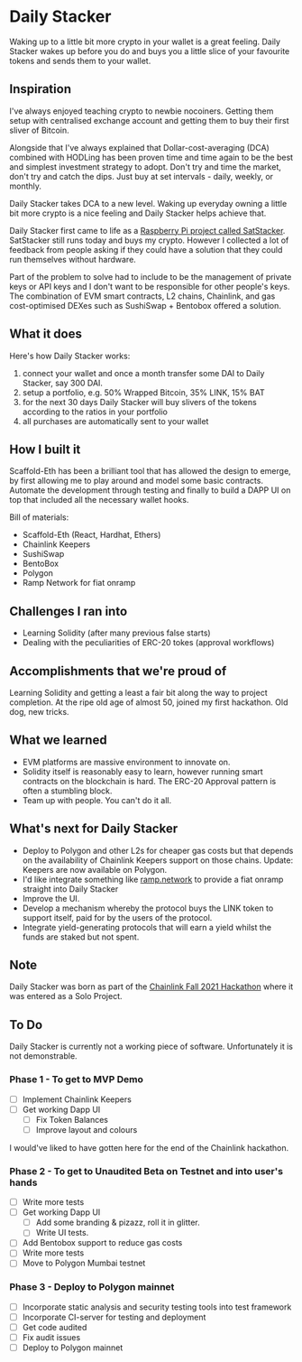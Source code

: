 # Daily Stacker

Waking up to a little bit more crypto in your wallet is a great feeling. Daily Stacker wakes up before you do and buys you a little slice of your favourite tokens and sends them to your wallet.

## Inspiration

I've always enjoyed teaching crypto to newbie nocoiners. Getting them setup with centralised exchange account and getting them to buy their first sliver of Bitcoin.

Alongside that I've always explained that Dollar-cost-averaging (DCA) combined with HODLing has been proven time and time again to be the best and simplest investment strategy to adopt. Don't try and time the market, don't try and catch the dips. Just buy at set intervals - daily, weekly, or monthly.

Daily Stacker takes DCA to a new level. Waking up everyday owning a little bit more crypto is a nice feeling and Daily Stacker helps achieve that. 

Daily Stacker first came to life as a [Raspberry Pi project called SatStacker](https://github.com/ijonas/satstacker). SatStacker still runs today and buys my crypto. However I collected a lot of feedback from people asking if they could have a solution that they could run themselves without hardware.

Part of the problem to solve had to include to be the management of private keys or API keys and I don't want to be responsible for other people's keys. The combination of EVM smart contracts, L2 chains, Chainlink, and gas cost-optimised DEXes such as SushiSwap + Bentobox offered a solution.

## What it does

Here's how Daily Stacker works:

1. connect your wallet and once a month transfer some DAI to Daily Stacker, say 300 DAI.
2. setup a portfolio, e.g. 50% Wrapped Bitcoin, 35% LINK, 15% BAT
3. for the next 30 days Daily Stacker will buy slivers of the tokens according to the ratios in your portfolio
4. all purchases are automatically sent to your wallet

## How I built it

Scaffold-Eth has been a brilliant tool that has allowed the design to emerge, by first allowing me to play around and model some basic contracts. Automate the development through testing and finally to build a DAPP UI on top that included all the necessary wallet hooks.

Bill of materials:
* Scaffold-Eth (React, Hardhat, Ethers)
* Chainlink Keepers
* SushiSwap 
* BentoBox
* Polygon
* Ramp Network for fiat onramp

## Challenges I ran into

* Learning Solidity (after many previous false starts)
* Dealing with the peculiarities of ERC-20 tokes (approval workflows)

## Accomplishments that we're proud of

Learning Solidity and getting a least a fair bit along the way to project completion.
At the ripe old age of almost 50, joined my first hackathon. Old dog, new tricks.

## What we learned

* EVM platforms are massive environment to innovate on.
* Solidity itself is reasonably easy to learn, however running smart contracts on the blockchain is hard. The ERC-20 Approval pattern is often a stumbling block.
* Team up with people. You can't do it all.

## What's next for Daily Stacker

* Deploy to Polygon and other L2s for cheaper gas costs but that depends on the availability of Chainlink Keepers support on those chains. Update: Keepers are now available on Polygon.
* I'd like integrate something like [ramp.network](https://ramp.network/) to provide a fiat onramp straight into Daily Stacker
* Improve the UI.
* Develop a mechanism whereby the protocol buys the LINK token to support itself, paid for by the users of the protocol.
* Integrate yield-generating protocols that will earn a yield whilst the funds are staked but not spent.

## Note

Daily Stacker was born as part of the [Chainlink Fall 2021 Hackathon](https://chain.link/hackathon) where it was entered as a Solo Project.

## To Do

Daily Stacker is currently not a working piece of software. Unfortunately it is not demonstrable.

### Phase 1 - To get to MVP Demo
- [ ] Implement Chainlink Keepers
- [ ] Get working Dapp UI
    - [ ] Fix Token Balances
    - [ ] Improve layout and colours

I would've liked to have gotten here for the end of the Chainlink hackathon.

### Phase 2 - To get to Unaudited Beta on Testnet and into user's hands
- [ ] Write more tests
- [ ] Get working Dapp UI
    - [ ] Add some branding & pizazz, roll it in glitter.
    - [ ] Write UI tests.
- [ ] Add Bentobox support to reduce gas costs
- [ ] Write more tests
- [ ] Move to Polygon Mumbai testnet

### Phase 3 - Deploy to Polygon mainnet
- [ ] Incorporate static analysis and security testing tools into test framework
- [ ] Incorporate CI-server for testing and deployment
- [ ] Get code audited
- [ ] Fix audit issues
- [ ] Deploy to Polygon mainnet
